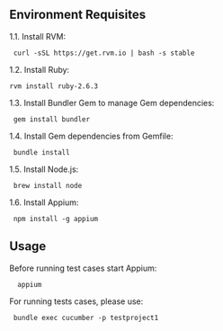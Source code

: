 ## **Environment Requisites**

1.1. Install RVM:

```
 curl -sSL https://get.rvm.io | bash -s stable
```

1.2. Install Ruby:

```
rvm install ruby-2.6.3
```

1.3. Install Bundler Gem to manage Gem dependencies:

```
 gem install bundler
```

1.4. Install Gem dependencies from Gemfile:

```
 bundle install
```

1.5. Install Node.js:

```
 brew install node
```

1.6. Install Appium:

```
 npm install -g appium
```

## **Usage**
Before running test cases start Appium:

```
  appium
```
For running tests cases, please use:

```
 bundle exec cucumber -p testproject1
```
